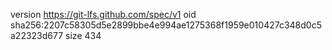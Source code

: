 version https://git-lfs.github.com/spec/v1
oid sha256:2207c58305d5e2899bbe4e994ae1275368f1959e010427c348d0c5a22323d677
size 434
